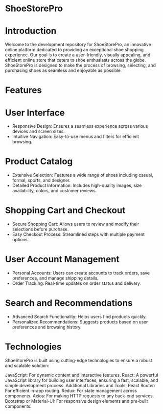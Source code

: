 # ShoeStorePro

# Introduction
Welcome to the development repository for ShoeStorePro, an innovative online platform dedicated to providing an exceptional shoe shopping experience. Our goal is to create a user-friendly, visually appealing, and efficient online store that caters to shoe enthusiasts across the globe. ShoeStorePro is designed to make the process of browsing, selecting, and purchasing shoes as seamless and enjoyable as possible.

# Features
 # User Interface
 - Responsive Design: Ensures a seamless experience across various devices and screen sizes.
 - Intuitive Navigation: Easy-to-use menus and filters for efficient browsing.
 # Product Catalog
 - Extensive Selection: Features a wide range of shoes including casual, formal, sports, and designer.
 - Detailed Product Information: Includes high-quality images, size availability, colors, and customer reviews.
 # Shopping Cart and Checkout
 - Secure Shopping Cart: Allows users to review and modify their selections before purchase.
 - Easy Checkout Process: Streamlined steps with multiple payment options.
 # User Account Management
 - Personal Accounts: Users can create accounts to track orders, save preferences, and manage shipping details.
 - Order Tracking: Real-time updates on order status and delivery.
 # Search and Recommendations
 - Advanced Search Functionality: Helps users find products quickly.
 - Personalized Recommendations: Suggests products based on user preferences and browsing history.

# Technologies
ShoeStorePro is built using cutting-edge technologies to ensure a robust and scalable solution:

JavaScript: For dynamic content and interactive features.
React: A powerful JavaScript library for building user interfaces, ensuring a fast, scalable, and simple development process.
Additional Libraries and Tools:
React Router: For efficient in-app routing.
Redux: For state management across components.
Axios: For making HTTP requests to any back-end services.
Bootstrap or Material-UI: For responsive design elements and pre-built components.
